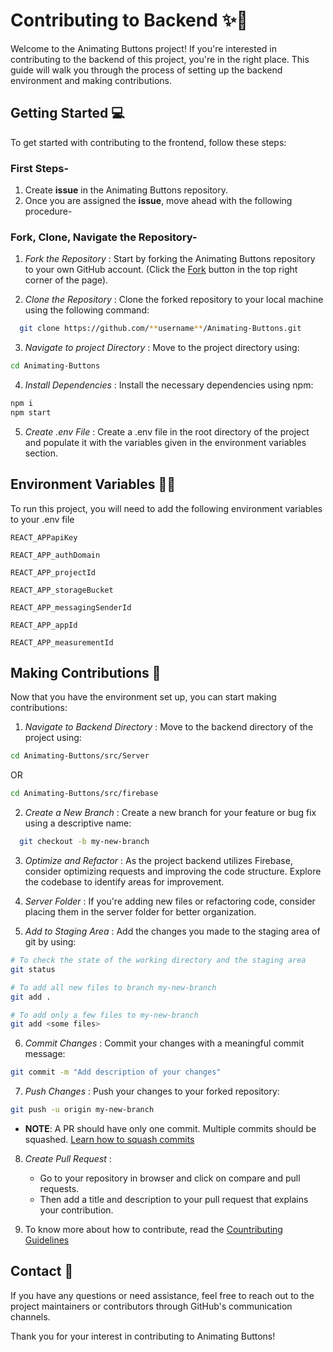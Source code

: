 # Contributing to Backend ✨🚀

Welcome to the Animating Buttons project! If you're interested in contributing to the backend of this project, you're in the right place. This guide will walk you through the process of setting up the backend environment and making contributions.

## Getting Started 💻

To get started with contributing to the frontend, follow these steps:

### First Steps-

1. Create **issue** in the Animating Buttons repository.
2. Once you are assigned the **issue**, move ahead with the following procedure-

### Fork, Clone, Navigate the Repository-

1. _Fork the Repository_ : Start by forking the Animating Buttons repository to your own GitHub account. (Click the [Fork](https://github.com/Spyware007/Animating-Buttons/fork) button in the top right corner of the page).

2. _Clone the Repository_ : Clone the forked repository to your local machine using the following command:

```bash
  git clone https://github.com/**username**/Animating-Buttons.git
```

3. _Navigate to project Directory_ : Move to the project directory using:

```bash
cd Animating-Buttons
```

4. _Install Dependencies_ : Install the necessary dependencies using npm:

```bash
npm i
npm start
```

5. _Create .env File_ : Create a .env file in the root directory of the project and populate it with the variables given in the environment variables section.

## Environment Variables 👨‍💻

To run this project, you will need to add the following environment variables to your .env file

`REACT_APPapiKey`

`REACT_APP_authDomain`

`REACT_APP_projectId`

`REACT_APP_storageBucket`

`REACT_APP_messagingSenderId`

`REACT_APP_appId`

`REACT_APP_measurementId`

## Making Contributions 🤝

Now that you have the environment set up, you can start making contributions:

1. _Navigate to Backend Directory_ : Move to the backend directory of the project using:

```bash
cd Animating-Buttons/src/Server
```

OR

```bash
cd Animating-Buttons/src/firebase
```

2. _Create a New Branch_ : Create a new branch for your feature or bug fix using a descriptive name:

```bash
  git checkout -b my-new-branch
```

3. _Optimize and Refactor_ : As the project backend utilizes Firebase, consider optimizing requests and improving the code structure. Explore the codebase to identify areas for improvement.

4. _Server Folder_ : If you're adding new files or refactoring code, consider placing them in the server folder for better organization.

5. _Add to Staging Area_ : Add the changes you made to the staging area of git by using:

```bash
# To check the state of the working directory and the staging area
git status

# To add all new files to branch my-new-branch
git add .

# To add only a few files to my-new-branch
git add <some files>
```

6. _Commit Changes_ : Commit your changes with a meaningful commit message:

```bash
git commit -m "Add description of your changes"
```

7. _Push Changes_ : Push your changes to your forked repository:

```bash
git push -u origin my-new-branch
```

- **NOTE**: A PR should have only one commit. Multiple commits should be squashed. [Learn how to squash commits](https://www.internalpointers.com/post/squash-commits-into-one-git)

8. _Create Pull Request_ :

   - Go to your repository in browser and click on compare and pull requests.
   - Then add a title and description to your pull request that explains your contribution.

9. To know more about how to contribute, read the [Countributing Guidelines](https://github.com/arcVaishali/Animating-Buttons/blob/main/CONTRIBUTING.md)

## Contact 📱

If you have any questions or need assistance, feel free to reach out to the project maintainers or contributors through GitHub's communication channels.

Thank you for your interest in contributing to Animating Buttons!
